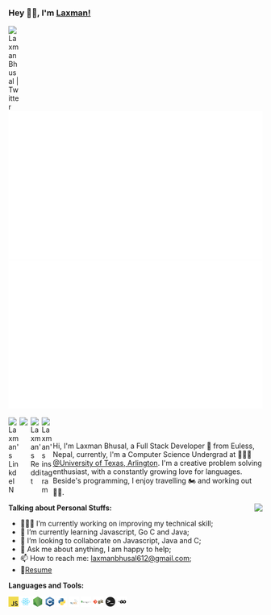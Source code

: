 ### Hey 👋🏽, I'm [Laxman!](https://bhusallaxman22.github.io) 

<a href="https://twitter.com/laxmanbhusal22">
  <img align="left" alt="Laxman Bhusal | Twitter" width="22px" src="https://cdn.jsdelivr.net/npm/simple-icons@v3/icons/twitter.svg" />
</a>

![](https://raw.githubusercontent.com/bhusallaxman22/github-stats/master/generated/overview.svg) ![](https://raw.githubusercontent.com/bhusallaxman22/github-stats/master/generated/languages.svg)


<a href="https://www.linkedin.com/in/laxman-bhushal-54426617b/">
  <img align="left" alt="Laxman's LinkdeIN" width="22px" src="https://cdn.jsdelivr.net/npm/simple-icons@v3/icons/linkedin.svg" />
</a>
<a href="https://t.me/bhusallaxman22">
  <img align="left" algit="Laxman's Telegram" width="22px" src="https://cdn.jsdelivr.net/npm/simple-icons@v3/icons/telegram.svg" />
</a>
<a href="https://www.reddit.com/user/Deadevil22/">
  <img align="left" alt="Laxman's Reddit" width="22px" src="https://cdn.jsdelivr.net/npm/simple-icons@v3/icons/reddit.svg" />
</a>

<a href="https://www.instagram.com/lakshman.22">
  <img align="left" alt="Laxman's instagram" width="22px" src="https://cdn.jsdelivr.net/npm/simple-icons@v3/icons/instagram.svg" />
</a>

<br />
<br />

Hi, I'm Laxman Bhusal, a Full Stack Developer 🚀 from Euless, Nepal, currently, I'm a Computer Science Undergrad at 🙍🏽‍♂️ [@University of Texas, Arlington](https://uta.edu/). I'm a creative problem solving enthusiast, with a constantly growing love for languages. Beside's programming, I enjoy travelling 🏍️ and working out 🏋️‍♂️.

<img src="https://thumbs.gfycat.com/EnragedRealisticFlaky-size_restricted.gif" align="right">

**Talking about Personal Stuffs:**

- 👨🏽‍💻 I’m currently working on improving my technical skill;
- 🌱 I’m currently learning Javascript, Go C and Java; 
- 👯 I’m looking to collaborate on Javascript, Java and C;
- 💬 Ask me about anything, I am happy to help;
- 📫 How to reach me: laxmanbhusal612@gmail.com;
- 📝[Resume](https://files.bhusallaxman.com.np/resume.pdf)

**Languages and Tools:**  

<code><img height="20" src="https://raw.githubusercontent.com/github/explore/80688e429a7d4ef2fca1e82350fe8e3517d3494d/topics/javascript/javascript.png"></code>
<code><img height="20" src="https://raw.githubusercontent.com/github/explore/80688e429a7d4ef2fca1e82350fe8e3517d3494d/topics/react/react.png"></code>
<code><img height="20" src="https://raw.githubusercontent.com/github/explore/80688e429a7d4ef2fca1e82350fe8e3517d3494d/topics/nodejs/nodejs.png"></code>
<code><img height="20" src="https://raw.githubusercontent.com/github/explore/80688e429a7d4ef2fca1e82350fe8e3517d3494d/topics/cpp/cpp.png"></code>
<code><img height="20" src="https://raw.githubusercontent.com/github/explore/80688e429a7d4ef2fca1e82350fe8e3517d3494d/topics/python/python.png"></code>
<code><img height="20" src="https://raw.githubusercontent.com/github/explore/80688e429a7d4ef2fca1e82350fe8e3517d3494d/topics/mysql/mysql.png"></code>
<code><img height="20" src="https://raw.githubusercontent.com/github/explore/80688e429a7d4ef2fca1e82350fe8e3517d3494d/topics/mongodb/mongodb.png"></code>
<code><img height="20" src="https://raw.githubusercontent.com/github/explore/80688e429a7d4ef2fca1e82350fe8e3517d3494d/topics/git/git.png"></code>
<code><img height="20" src="https://raw.githubusercontent.com/github/explore/80688e429a7d4ef2fca1e82350fe8e3517d3494d/topics/terminal/terminal.png"></code>
<code><img height="20" src="https://raw.githubusercontent.com/github/explore/80688e429a7d4ef2fca1e82350fe8e3517d3494d/topics/go/go.png"></code>



